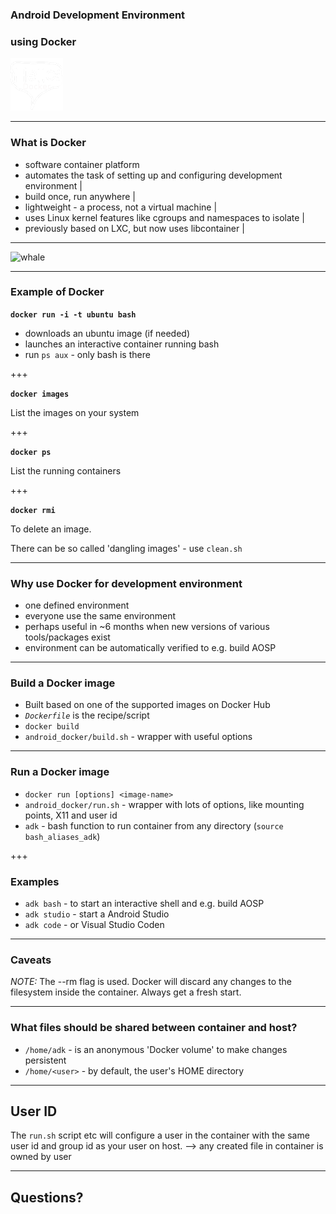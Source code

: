 ### Android Development Environment

### using Docker

![hello](icon.png)

---

### What is Docker

- software container platform
- automates the task of setting up and configuring development environment |
- build once, run anywhere |
- lightweight - a process, not a virtual machine |
- uses Linux kernel features like cgroups and namespaces to isolate |
- previously based on LXC, but now uses libcontainer |

---

![whale](http://blog.docker.com/wp-content/uploads/2014/03/docker-execdriver-diagram.png)

---

### Example of Docker

**`docker run -i -t ubuntu bash`**

- downloads an ubuntu image (if needed)
- launches an interactive container running bash
- run `ps aux` - only bash is there

+++

**`docker images`**

List the images on your system

+++

**`docker ps`**

List the running containers

+++

**`docker rmi`**

To delete an image.

There can be so called 'dangling images' - use `clean.sh`

---

### Why use Docker for development environment

- one defined environment
- everyone use the same environment
- perhaps useful in ~6 months when new versions of various tools/packages exist
- environment can be automatically verified to e.g. build AOSP

---

### Build a Docker image

- Built based on one of the supported images on Docker Hub
- *`Dockerfile`* is the recipe/script
- `docker build`
- `android_docker/build.sh` - wrapper with useful options

---

### Run a Docker image

- `docker run [options] <image-name>`
- `android_docker/run.sh` - wrapper with lots of options, like mounting points, X11 and user id
- `adk` - bash function to run container from any directory (`source bash_aliases_adk`)

+++

### Examples

- `adk bash` - to start an interactive shell and e.g. build AOSP
- `adk studio` - start a Android Studio
- `adk code` - or Visual Studio Coden

---

### Caveats

*NOTE:* The --rm flag is used. Docker will discard any changes to the
filesystem inside the container. Always get a fresh start.

---

### What files should be shared between container and host?

- `/home/adk` - is an anonymous 'Docker volume' to make changes persistent
- `/home/<user>` - by default, the user's HOME directory

---

## User ID

The `run.sh` script etc will configure a user in the container with the same
user id and group id as your user on host.
--> any created file in container is owned by user

---

## Questions?

